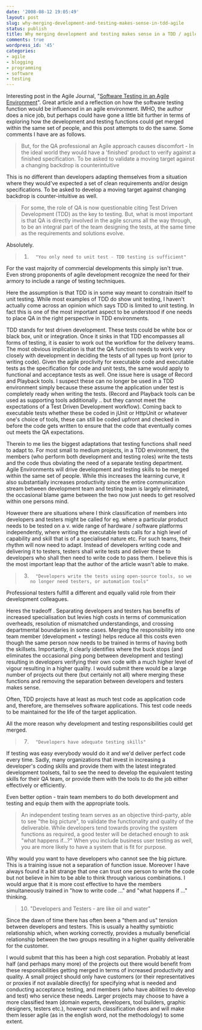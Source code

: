 ```yaml
---
date: '2008-08-12 19:05:49'
layout: post
slug: why-merging-development-and-testing-makes-sense-in-tdd-agile
status: publish
title: Why merging development and testing makes sense in a TDD / agile environment
comments: true
wordpress_id: '45'
categories:
- agile
- blogging
- programming
- software
- testing
---
```


Interesting post in the Agile Journal, "[Software Testing in an Agile Environment](http://www.agilejournal.com/content/view/822/111/)". Great article and a reflection on how the software testing function would be influenced in an agile environment. IMHO, the author does a nice job, but perhaps could have gone a little bit further in terms of exploring how the development and testing functions could get merged within the same set of people, and this post attempts to do the same. Some comments I have are as follows.



> But, for the QA professional an Agile approach causes discomfort - In the ideal world they would have a 'finished' product to verify against a finished specification. To be asked to validate a moving target against a changing backdrop is counterintuitive



This is no different than developers adapting themselves from a situation where they would've expected a set of clean requirements and/or design specifications. To be asked to develop a moving target against changing backdrop is counter-intuitive as well.



> For some, the role of QA is now questionable citing Test Driven Development (TDD) as the key to testing.  But, what is most important is that QA is directly involved in the agile scrums all the way through, to be an integral part of the team designing the tests, at the same time as the requirements and solutions evolve. 



Absolutely.



> 1.       "You only need to unit test - TDD testing is sufficient"   
  


For the vast majority of commercial developments this simply isn't true. Even strong proponents of agile development recognize the need for their armory to include a range of testing techniques.




Here the assumption is that TDD is in some way meant to constrain itself to unit testing. While most examples of TDD do show unit testing, I haven't actually come across an opinion which says TDD is limited to unit testing. In fact this is one of the most important aspect to be understood if one needs to place QA in the right perspective in TDD environments.

TDD stands for test driven development. These tests could be white box or black box, unit or integration. Once it sinks in that TDD encompasses all forms of testing, it is easier to work out the workflow for the delivery teams. The most obvious implication is that the QA function needs to work very closely with development in deciding the tests of all types up front (prior to writing code). Given the agile proclivity for executable code and executable tests as the specification for code and unit tests, the same would apply to functional and acceptance tests as well. One issue here is usage of Record and Playback tools. I suspect these can no longer be used in a TDD environment simply because these assume the application under test is completely ready when writing the tests. (Record and Playback tools can be used as supporting tools additionally .. but they cannot meet the expectations of a Test Driven Development workflow). Coming back to executable tests whether these be coded in jUnit or HttpUnit or whatever one's choice of tools, these can still be coded upfront and checked in before the code gets written to ensure that the code that eventually comes out meets the QA expectations. 

Therein to me lies the biggest adaptations that testing functions shall need to adapt to. For most small to medium projects, in a TDD environment, the members (who perform both development and testing roles) write the tests and the code thus obviating the need of a separate testing department. Agile Environments will drive development and testing skills to be merged within the same set of people.  While this increases the learning curve, it also substantially increases productivity since the entire communication stream between development team and testing team is largely eliminated, the occasional blame game between the two now just needs to get resolved within one persons mind. 

However there are situations where I think classification of members into developers and testers might be called for eg. where a particular product needs to be tested on a v. wide range of hardware / software platforms independently, where writing the executable tests calls for a high level of capability and skill that is of a specialised nature etc. For such teams, their rhythm will now need to adapt. Instead of developers writing code and delivering it to testers, testers shall write tests and deliver these to developers who shall then need to write code to pass them. I believe this is the most important leap that the author of the article wasn't able to make.



> 3.       "Developers write the tests using open-source tools, so we no longer need testers, or automation tools"  
  


Professional testers fulfill a different and equally valid role from their development colleagues.



Heres the tradeoff . Separating developers and testers has benefits of increased specialisation but levies high costs in terms of communication overheads, resolution of mismatched understandings, and crossing departmental boundaries in some cases. Merging the responsibility into one team member (development + testing) helps reduce all this costs even though the same person now needs to be trained in terms of having both the skillsets. Importantly, it clearly identifies where the buck stops (and eliminates the occasional ping pong between development and testing) resulting in developers verifying their own code with a much higher level of vigour resulting in a higher quality. I would submit there would be a large number of projects out there (but certainly not all) where merging these functions and removing the separation between developers and testers makes sense.



> 
Often, TDD projects have at least as much test code as application code and, therefore, are themselves software applications. This test code needs to be maintained for the life of the target application.




All the more reason why development and testing responsibilities could get merged.




> 7.       "Developers have adequate testing skills"  
  


If testing was easy everybody would do it and we'd deliver perfect code every time. Sadly, many organizations that invest in increasing a developer's coding skills and provide them with the latest integrated development toolsets, fail to see the need to develop the equivalent testing skills for their QA team, or provide them with the tools to do the job either effectively or efficiently.



Even better option - train team members to do both development and testing and equip them with the appropriate tools.



> An independent testing team serves as an objective third-party, able to see "the big picture", to validate the functionality and quality of the deliverable. While developers tend towards proving the system functions as required, a good tester will be detached enough to ask "what happens if...?" When you include business user testing as well, you are more likely to have a system that is fit for purpose. 



Why would you want to have developers who cannot see the big picture. This is a training issue not a separation of function issue. Moreover I have always found it a bit strange that one can trust one person to write the code but not believe in him to be able to think through various combinations. I would argue that it is more cost effective to have the members simultaneously trained in "how to write code ..." and "what happens if ..." thinking.



> 10.   "Developers and Testers - are like oil and water"  
  


Since the dawn of time there has often been a "them and us" tension between developers and testers. This is usually a healthy symbiotic relationship which, when working correctly, provides a mutually beneficial relationship between the two groups resulting in a higher quality deliverable for the customer.



I would submit that this has been a high cost separation. Probably at least half (and perhaps many more) of the projects out there would benefit from these responsibilities getting merged in terms of increased productivity and quality. A small project should only have customers (or their representatives or proxies if not available directly) for specifying what is needed and conducting acceptance testing, and members (who have abilities to develop and test) who service these needs. Larger projects may choose to have a more classified team (domain experts, developers, tool builders, graphic designers, testers etc.), however such classification does and will make them lesser agile (as in the english word, not the methodology) to some extent. 





